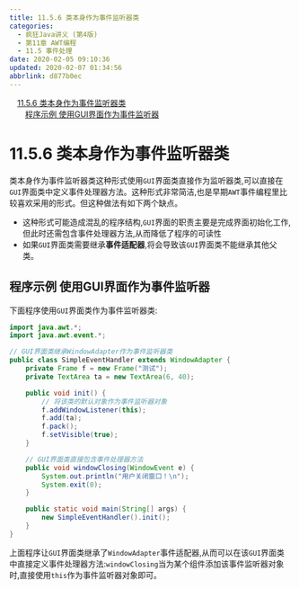 ```yaml
---
title: 11.5.6 类本身作为事件监听器类
categories: 
  - 疯狂Java讲义 (第4版)
  - 第11章 AWT编程
  - 11.5 事件处理
date: 2020-02-05 09:10:36
updated: 2020-02-07 01:34:56
abbrlink: d877b0ec
---
```

<div id='my_toc'><a href="/JavaReadingNotes/d877b0ec/#11-5-6-类本身作为事件监听器类" class="header_1">11.5.6 类本身作为事件监听器类</a>&nbsp;<br><a href="/JavaReadingNotes/d877b0ec/#程序示例-使用GUI界面作为事件监听器" class="header_2">程序示例 使用GUI界面作为事件监听器</a>&nbsp;<br></div>
<style>.header_1{margin-left: 1em;}.header_2{margin-left: 2em;}.header_3{margin-left: 3em;}.header_4{margin-left: 4em;}.header_5{margin-left: 5em;}.header_6{margin-left: 6em;}</style>
<!--more-->
<script>if (navigator.platform.search('arm')==-1){document.getElementById('my_toc').style.display = 'none';}var e,p = document.getElementsByTagName('p');while (p.length>0) {e = p[0];e.parentElement.removeChild(e);}</script>

<!--end-->
# 11.5.6 类本身作为事件监听器类
类本身作为事件监听器类这种形式使用`GUI`界面类直接作为监听器类,可以直接在`GUI`界面类中定义事件处理器方法。这种形式非常简洁,也是早期`AWT`事件编程里比较喜欢采用的形式。但这种做法有如下两个缺点。
- 这种形式可能造成混乱的程序结构,`GUI`界面的职责主要是完成界面初始化工作,但此时还需包含事件处理器方法,从而降低了程序的可读性
- 如果`GUI`界面类需要继承**事件适配器**,将会导致该`GUI`界面类不能继承其他父类。

## 程序示例 使用GUI界面作为事件监听器
下面程序使用`GUI`界面类作为事件监听器类:
```java
import java.awt.*;
import java.awt.event.*;

// GUI界面类继承WindowAdapter作为事件监听器类
public class SimpleEventHandler extends WindowAdapter {
    private Frame f = new Frame("测试");
    private TextArea ta = new TextArea(6, 40);

    public void init() {
        // 将该类的默认对象作为事件监听器对象
        f.addWindowListener(this);
        f.add(ta);
        f.pack();
        f.setVisible(true);
    }

    // GUI界面类直接包含事件处理器方法
    public void windowClosing(WindowEvent e) {
        System.out.println("用户关闭窗口！\n");
        System.exit(0);
    }

    public static void main(String[] args) {
        new SimpleEventHandler().init();
    }
}
```
上面程序让`GUI`界面类继承了`WindowAdapter`事件适配器,从而可以在该`GUI`界面类中直接定义事件处理器方法:`windowClosing`当为某个组件添加该事件监听器对象时,直接使用`this`作为事件监听器对象即可。
